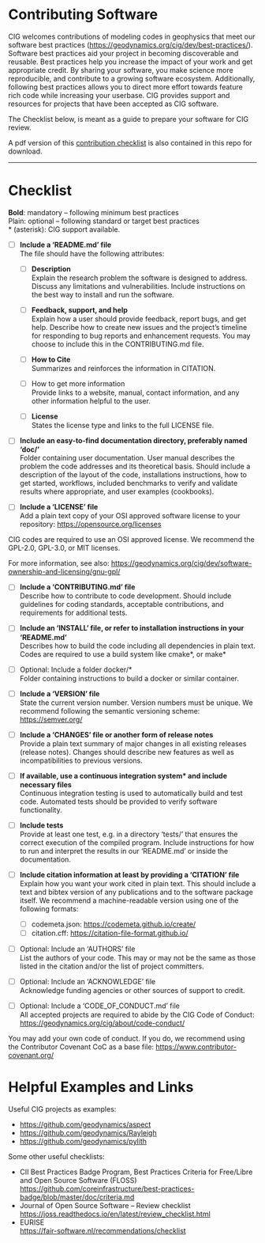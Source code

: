 # Contributing Software

CIG welcomes contributions of modeling codes in geophysics that meet our software best practices (https://geodynamics.org/cig/dev/best-practices/). Software best practices aid your project in becoming discoverable and reusable. Best practices help you increase the impact of your work and get appropriate credit. By sharing your software, you make science more reproducible, and contribute to a growing software ecosystem. Additionally, following best practices allows you to direct more effort towards feature rich code while increasing your userbase. CIG provides support and resources for projects that have been accepted as CIG software.

The Checklist below, is meant as a guide to prepare your software for CIG review.

A pdf version of this [contribution checklist](ContributingChecklist.pdf) is also contained in this repo for download.

---
# Checklist

**Bold**: mandatory – following minimum best practices  
Plain: optional – following standard or target best practices  
\* (asterisk): CIG support available.

- [ ] **Include a ‘README.md’ file**  
The file should have the following attributes:

  - [ ] **Description**  
Explain the research problem the software is designed to address.  Discuss any limitations and vulnerabilities. Include instructions on the best way to install and run the software.

  - [ ] **Feedback, support, and help**  
Explain how a user should provide feedback, report bugs, and get help. Describe how to create new issues and the project’s timeline for responding to bug reports and enhancement requests. You may choose to include this in the CONTRIBUTING.md file.

  - [ ] **How to Cite**  
Summarizes and reinforces the information in CITATION.

  - [ ] How to get more information  
Provide links to a website, manual, contact information, and any other information helpful to the user.

  - [ ] **License**  
States the license type and links to the full LICENSE file.

- [ ] **Include an easy-to-find documentation directory, preferably named ‘doc/’**  
Folder containing user documentation. User manual describes the problem the code addresses and its theoretical basis.  Should include a description of the layout of the code, installations instructions, how to get started, workflows, included benchmarks to verify and validate results where appropriate, and user examples (cookbooks).

- [ ] **Include a ‘LICENSE’ file**  
Add a plain text copy of your OSI approved software license to your repository: https://opensource.org/licenses

CIG codes are required to use an OSI approved license. We recommend the GPL-2.0, GPL-3.0, or MIT licenses.

For more information, see also:
https://geodynamics.org/cig/dev/software-ownership-and-licensing/gnu-gpl/

- [ ] **Include a ‘CONTRIBUTING.md’ file**  
Describe how to contribute to code development.  Should include guidelines for coding standards, acceptable contributions, and requirements for additional tests.

- [ ] **Include an ‘INSTALL’ file, or refer to installation instructions in your ‘README.md’**  
Describes how to build the code including all dependencies in plain text. Codes are required to use a build system like cmake\*, or make\*

- [ ]	Optional: Include a folder docker/\*  
Folder containing instructions to build a docker or similar container.

- [ ] **Include a ‘VERSION’ file**  
State the current version number. Version numbers must be unique. We recommend following the semantic versioning scheme: https://semver.org/

- [ ] **Include a ‘CHANGES’ file or another form of release notes**  
Provide a plain text summary of major changes in all existing releases (release notes). Changes should describe new features as well as incompatibilities to previous versions.

- [ ] **If available, use a continuous integration system\* and include necessary files**  
Continuous integration testing is used to automatically build and test code.  Automated tests should be provided to verify software functionality.

- [ ] **Include tests**  
Provide at least one test, e.g. in a directory ‘tests/’ that ensures the correct execution of the compiled program. Include instructions for how to run and interpret the results in our ‘README.md’ or inside the documentation.

- [ ] **Include citation information at least by providing a ‘CITATION’ file**  
Explain how you want your work cited in plain text.  This should include a text and bibtex version of any publications and to the software package itself.
We recommend a machine-readable version using one of the following formats:  
  - [ ] codemeta.json:
https://codemeta.github.io/create/  
  - [ ] citation.cff:
https://citation-file-format.github.io/

- [ ] Optional: Include an ‘AUTHORS’ file  
List the authors of your code. This may or may not be the same as those listed in the citation and/or the list of project committers.

- [ ] Optional: Include an ‘ACKNOWLEDGE’ file  
Acknowledge funding agencies or other sources of support to credit.

- [ ] Optional: Include a ‘CODE_OF_CONDUCT.md’ file  
All accepted projects  are required to abide by the CIG Code of Conduct:
https://geodynamics.org/cig/about/code-conduct/

You may add your own code of conduct. If you do, we recommend using the Contributor Covenant CoC as a base file:
https://www.contributor-covenant.org/

# Helpful Examples and Links

Useful CIG projects as examples:
* https://github.com/geodynamics/aspect
* https://github.com/geodynamics/Rayleigh
* https://github.com/geodynamics/pylith

Some other useful checklists:
* CII Best Practices Badge Program, Best Practices Criteria for Free/Libre and Open Source Software (FLOSS)  
	https://github.com/coreinfrastructure/best-practices-badge/blob/master/doc/criteria.md
* Journal of Open Source Software – Review checklist  
	https://joss.readthedocs.io/en/latest/review_checklist.html
* EURISE  
	https://fair-software.nl/recommendations/checklist
